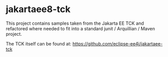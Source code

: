 # jakartaee8-tck

This project contains samples taken from the Jakarta EE TCK and refactored where needed to fit into a standard junit / Arquillian / Maven project.

The TCK itself can be found at: https://github.com/eclipse-ee4j/jakartaee-tck
